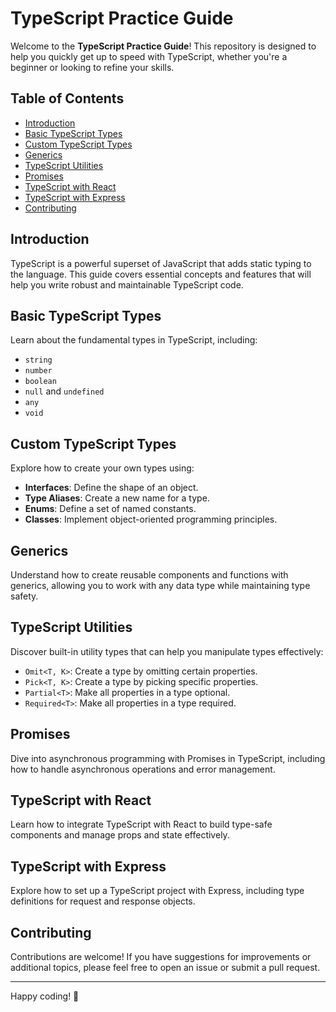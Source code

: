 # TypeScript Practice Guide

Welcome to the **TypeScript Practice Guide**! This repository is designed to help you quickly get up to speed with TypeScript, whether you're a beginner or looking to refine your skills.

## Table of Contents
- [Introduction](#introduction)
- [Basic TypeScript Types](#basic-typescript-types)
- [Custom TypeScript Types](#custom-typescript-types)
- [Generics](#generics)
- [TypeScript Utilities](#typescript-utilities)
- [Promises](#promises)
- [TypeScript with React](#typescript-with-react)
- [TypeScript with Express](#typescript-with-express)
- [Contributing](#contributing)


## Introduction
TypeScript is a powerful superset of JavaScript that adds static typing to the language. This guide covers essential concepts and features that will help you write robust and maintainable TypeScript code.

## Basic TypeScript Types
Learn about the fundamental types in TypeScript, including:
- `string`
- `number`
- `boolean`
- `null` and `undefined`
- `any`
- `void`


## Custom TypeScript Types
Explore how to create your own types using:
- **Interfaces**: Define the shape of an object.
- **Type Aliases**: Create a new name for a type.
- **Enums**: Define a set of named constants.
- **Classes**: Implement object-oriented programming principles.

## Generics
Understand how to create reusable components and functions with generics, allowing you to work with any data type while maintaining type safety.

## TypeScript Utilities
Discover built-in utility types that can help you manipulate types effectively:
- `Omit<T, K>`: Create a type by omitting certain properties.
- `Pick<T, K>`: Create a type by picking specific properties.
- `Partial<T>`: Make all properties in a type optional.
- `Required<T>`: Make all properties in a type required.

## Promises
Dive into asynchronous programming with Promises in TypeScript, including how to handle asynchronous operations and error management.

## TypeScript with React
Learn how to integrate TypeScript with React to build type-safe components and manage props and state effectively.

## TypeScript with Express
Explore how to set up a TypeScript project with Express, including type definitions for request and response objects.

## Contributing
Contributions are welcome! If you have suggestions for improvements or additional topics, please feel free to open an issue or submit a pull request.

---

Happy coding! 🚀